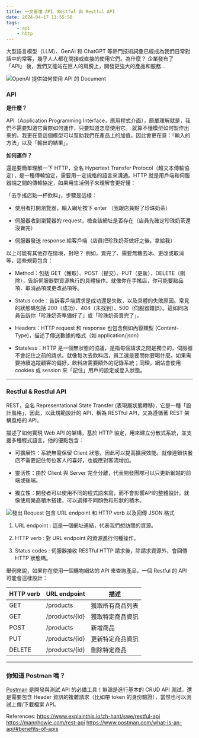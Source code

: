 ```yaml
---
title: 一文看懂 API、Restful 與 Restful API 
date: 2024-04-17 11:55:50
tags:
    - api
    - http
---
```


大型語言模型（LLM）、GenAI 和 ChatGPT 等熱門技術詞彙已經成為我們日常對話中的常客，幾乎人人都在間接或直接的使用它們。為什麼？ 企業發布了 「API」 後，我們又能站在巨人的肩膀上，開發更強大的產品和服務...

<!-- more -->

![OpenAI 提供如何使用 API 的 Document](https://i.imgur.com/x5z9JtB.png)

### API

**是什麼？** 

API（Application Programming Interface，應用程式介面），簡單理解就是，我們不需要知道它實際如何運作，只要知道怎麼使用它。 就算不懂模型如何製作出來的，我更在意這個模型可以幫助我們在產品上的加值。因此會更在意：「輸入的方法」以及「輸出的結果」。


**如何運作？**

還是要簡單理解一下 HTTP，全名 Hypertext Transfer Protocol（超文本傳輸協定），是一種傳輸協定，需要用一定規格的語言來溝通。HTTP 就是用戶端和伺服器端之間的傳輸協定，如果用生活例子來理解會更好懂：

「去手搖店點一杯飲料」，步驟是這樣：

- 使用者打開瀏覽器，輸入網址按下 enter （我跟店員點了珍珠奶茶）

- 伺服器收到瀏覽器的 request，檢查該網址是否存在（店員先確定珍珠奶茶還沒賣完）

- 伺服器發送 response 給客戶端（店員把珍珠奶茶做好之後，拿給我）

以上可能有其他存在情境，對吧？ 例如，賣完了、需要無糖去冰、更改或取消等，這些規範包含：

- Method：包括 GET（獲取）、POST（提交）、PUT（更新）、DELETE（刪除），告訴伺服器對資源執行的具體操作。就像你在手搖店，你可能要點品項、取消品項或更改品項等。

- Status code：告訴客戶端請求是成功還是失敗，以及具體的失敗原因。常見的狀態碼包括 200（成功）、404（未找到）、500（伺服器錯誤）。這如同店員告訴你「珍珠奶茶準備好了」或「珍珠奶茶賣完了」。

- Headers：HTTP request 和 response 也包含例如內容類型 (Content-Type)，描述了傳送數據的格式（如 application/json）

- Stateless：HTTP 是一個無狀態的協議，是指每個請求之間是獨立的，伺服器不會記住之前的請求。就像每次去飲料店，員工還是要問你要喝什麼。如果需要持續追蹤顧客的偏好，飲料店需要額外的記錄系統；同理，網站會使用 cookies 或 session 來「記住」用戶的設定或登入狀態。

<hr>

### Restful & Restful API
 
REST，全名 Representational State Transfer (表現層狀態轉移)，它是一種「設計風格」，因此，以此規範設計的 API，稱為 RESTful API，又為遵循著 REST 架構風格的 API。

描述了如何實現 Web API 的架構，基於 HTTP 協定，用來建立分散式系統，並支援多種程式語言，他的優點包含：

- 可擴展性：系統無需保留 Client 狀態，因此可以提高擴展效能。就像連鎖快餐店不需要記住每位客人的喜好，也能應對客流增加。

- 靈活性：由於 Client 與 Server 完全分離，代表開發團隊可以只更新網站的前端或後端。

- 獨立性：開發者可以使用不同的程式語來寫，而不會影響API的整體設計。就像使用樂高積木搭建，可以選擇不同顏色和形狀的積木。

![發出 Request 包含 URL endpoint 和 HTTP verb 以及回傳 JSON 格式](https://i.imgur.com/sJb3TlS.png)

1. URL endpoint : 這是一個網址連結，代表我們想訪問的資源。

2. HTTP verb : 對 URL endpoint 的資源進行何種操作。

3. Status codes : 伺服器接收 RESTful HTTP 請求後，除請求資源外，會回傳 HTTP 狀態碼。

舉例來說，如果你在使用一個購物網站的 API 來查詢產品，一個 Restful 的 API 可能會這樣設計：

| HTTP verb   | URL endpoint | 描述             |
|-----------|----------------|------------------|
| GET       | /products        | 獲取所有商品列表   |
| GET       | /products/{id}   | 獲取特定商品資訊   |
| POST      | /products        | 新增商品         |
| PUT       | /products/{id}   | 更新特定商品資訊   |
| DELETE    | /products/{id}   | 刪除特定商品    |

<hr>

### 你知道 Postman 嗎？

[Postman](https://www.postman.com/product/what-is-postman/) 是開發與測試 API 的必備工具！無論是進行基本的 CRUD API 測試，還是需要包含 Header 資訊的複雜請求（比如帶 token 的身份驗證），當然也可以測試上傳/下載檔案 API。

References:
https://www.explainthis.io/zh-hant/swe/restful-api
https://mannhowie.com/rest-api
https://www.postman.com/what-is-an-api/#benefits-of-apis